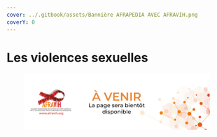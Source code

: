 ```yaml
---
cover: ../.gitbook/assets/Bannière AFRAPEDIA AVEC AFRAVIH.png
coverY: 0
---
```


# Les violences sexuelles

<figure><img src="../.gitbook/assets/Visuel A VENIR.png" alt=""><figcaption></figcaption></figure>

